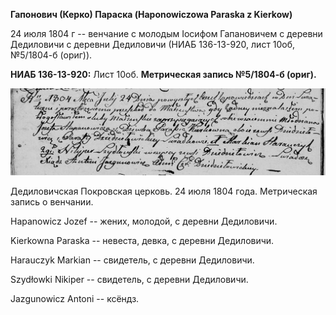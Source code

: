 **Гапонович (Керко) Параска (Haponowiczowa Paraska z Kierkow)**

24 июля 1804 г -- венчание с молодым Іосифом Гапановичем с деревни
Дедиловичи с деревни Дедиловичи (НИАБ 136-13-920, лист 10об, №5/1804-б
(ориг)).

**НИАБ 136-13-920:** Лист 10об. **Метрическая запись №5/1804-б (ориг).**

![](./media/8daffa30374591cc169ee24aa7739d7e42aa10d5.png)

Дедиловичская Покровская церковь. 24 июля 1804 года. Метрическая запись
о венчании.

Hapanowicz Jozef -- жених, молодой, с деревни Дедиловичи.

Kierkowna Paraska -- невеста, девка, с деревни Дедиловичи.

Harauczyk Markian -- свидетель, с деревни Дедиловичи.

Szydłowki Nikiper -- свидетель, с деревни Дедиловичи.

Jazgunowicz Antoni -- ксёндз.
